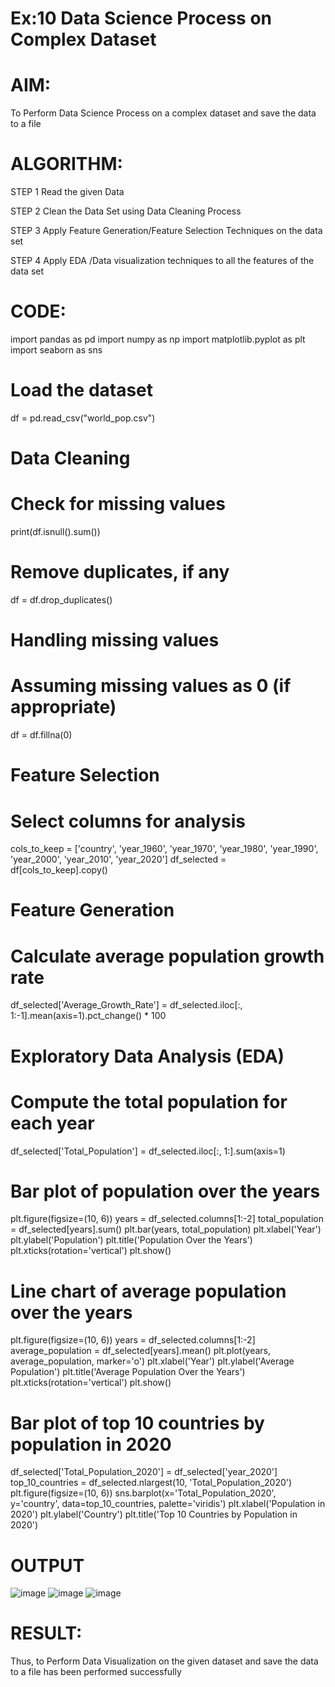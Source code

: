 # Ex:10 Data Science Process on Complex Dataset

# AIM:
To Perform Data Science Process on a complex dataset and save the data to a file
# ALGORITHM:
STEP 1 Read the given Data

STEP 2 Clean the Data Set using Data Cleaning Process

STEP 3 Apply Feature Generation/Feature Selection Techniques on the data set

STEP 4 Apply EDA /Data visualization techniques to all the features of the data set

# CODE:
import pandas as pd
import numpy as np
import matplotlib.pyplot as plt
import seaborn as sns
# Load the dataset
df = pd.read_csv("world_pop.csv")
# Data Cleaning
# Check for missing values
print(df.isnull().sum())
# Remove duplicates, if any
df = df.drop_duplicates()
# Handling missing values
# Assuming missing values as 0 (if appropriate)
df = df.fillna(0)
# Feature Selection
# Select columns for analysis
cols_to_keep = ['country', 'year_1960', 'year_1970', 'year_1980', 'year_1990', 'year_2000',
'year_2010', 'year_2020']
df_selected = df[cols_to_keep].copy()
# Feature Generation
# Calculate average population growth rate
df_selected['Average_Growth_Rate'] = df_selected.iloc[:, 1:-1].mean(axis=1).pct_change() * 100
# Exploratory Data Analysis (EDA)
# Compute the total population for each year
df_selected['Total_Population'] = df_selected.iloc[:, 1:].sum(axis=1)
# Bar plot of population over the years
plt.figure(figsize=(10, 6))
years = df_selected.columns[1:-2]
total_population = df_selected[years].sum()
plt.bar(years, total_population)
plt.xlabel('Year')
plt.ylabel('Population')
plt.title('Population Over the Years')
plt.xticks(rotation='vertical')
plt.show()
# Line chart of average population over the years
plt.figure(figsize=(10, 6))
years = df_selected.columns[1:-2]
average_population = df_selected[years].mean()
plt.plot(years, average_population, marker='o')
plt.xlabel('Year')
plt.ylabel('Average Population')
plt.title('Average Population Over the Years')
plt.xticks(rotation='vertical')
plt.show()
# Bar plot of top 10 countries by population in 2020
df_selected['Total_Population_2020'] = df_selected['year_2020']
top_10_countries = df_selected.nlargest(10, 'Total_Population_2020')
plt.figure(figsize=(10, 6))
sns.barplot(x='Total_Population_2020', y='country', data=top_10_countries, palette='viridis')
plt.xlabel('Population in 2020')
plt.ylabel('Country')
plt.title('Top 10 Countries by Population in 2020')

# OUTPUT
![image](https://github.com/skiruthika648/skiruthika648/assets/128348968/f9e5a604-c58e-4b62-8813-2c711d0def0b)
![image](https://github.com/skiruthika648/skiruthika648/assets/128348968/6f1db0f2-200d-4a4b-8c67-681dcc832d18)
![image](https://github.com/skiruthika648/skiruthika648/assets/128348968/0f3a338c-316a-4a75-9189-f525d7b599a9)

# RESULT:
Thus, to Perform Data Visualization on the given dataset and save the data to a file has been
performed successfully
